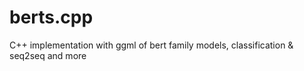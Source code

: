 # berts.cpp
C++ implementation with ggml of bert family models, classification &amp; seq2seq and more

